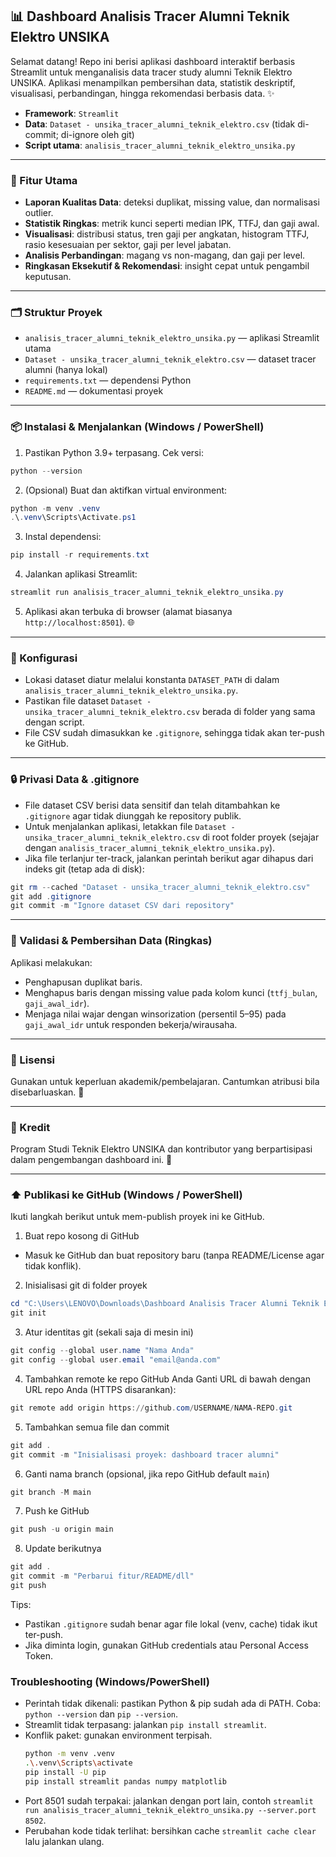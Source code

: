 ## 📊 Dashboard Analisis Tracer Alumni Teknik Elektro UNSIKA

Selamat datang! Repo ini berisi aplikasi dashboard interaktif berbasis Streamlit untuk menganalisis data tracer study alumni Teknik Elektro UNSIKA. Aplikasi menampilkan pembersihan data, statistik deskriptif, visualisasi, perbandingan, hingga rekomendasi berbasis data. ✨

- **Framework**: `Streamlit`
- **Data**: `Dataset - unsika_tracer_alumni_teknik_elektro.csv` (tidak di-commit; di-ignore oleh git)
- **Script utama**: `analisis_tracer_alumni_teknik_elektro_unsika.py`

---

### 🚀 Fitur Utama
- **Laporan Kualitas Data**: deteksi duplikat, missing value, dan normalisasi outlier.
- **Statistik Ringkas**: metrik kunci seperti median IPK, TTFJ, dan gaji awal.
- **Visualisasi**: distribusi status, tren gaji per angkatan, histogram TTFJ, rasio kesesuaian per sektor, gaji per level jabatan.
- **Analisis Perbandingan**: magang vs non-magang, dan gaji per level.
- **Ringkasan Eksekutif & Rekomendasi**: insight cepat untuk pengambil keputusan.

---

### 🗂️ Struktur Proyek
- `analisis_tracer_alumni_teknik_elektro_unsika.py` — aplikasi Streamlit utama
- `Dataset - unsika_tracer_alumni_teknik_elektro.csv` — dataset tracer alumni (hanya lokal)
- `requirements.txt` — dependensi Python
- `README.md` — dokumentasi proyek

---

### 📦 Instalasi & Menjalankan (Windows / PowerShell)
1. Pastikan Python 3.9+ terpasang. Cek versi:
```powershell
python --version
```
2. (Opsional) Buat dan aktifkan virtual environment:
```powershell
python -m venv .venv
.\.venv\Scripts\Activate.ps1
```
3. Instal dependensi:
```powershell
pip install -r requirements.txt
```
4. Jalankan aplikasi Streamlit:
```powershell
streamlit run analisis_tracer_alumni_teknik_elektro_unsika.py
```
5. Aplikasi akan terbuka di browser (alamat biasanya `http://localhost:8501`). 🌐

---

### 🧰 Konfigurasi
- Lokasi dataset diatur melalui konstanta `DATASET_PATH` di dalam `analisis_tracer_alumni_teknik_elektro_unsika.py`.
- Pastikan file dataset `Dataset - unsika_tracer_alumni_teknik_elektro.csv` berada di folder yang sama dengan script.
- File CSV sudah dimasukkan ke `.gitignore`, sehingga tidak akan ter-push ke GitHub.

---

### 🔒 Privasi Data & .gitignore
- File dataset CSV berisi data sensitif dan telah ditambahkan ke `.gitignore` agar tidak diunggah ke repository publik.
- Untuk menjalankan aplikasi, letakkan file `Dataset - unsika_tracer_alumni_teknik_elektro.csv` di root folder proyek (sejajar dengan `analisis_tracer_alumni_teknik_elektro_unsika.py`).
- Jika file terlanjur ter-track, jalankan perintah berikut agar dihapus dari indeks git (tetap ada di disk):
```powershell
git rm --cached "Dataset - unsika_tracer_alumni_teknik_elektro.csv"
git add .gitignore
git commit -m "Ignore dataset CSV dari repository"
```

---

### 🧪 Validasi & Pembersihan Data (Ringkas)
Aplikasi melakukan:
- Penghapusan duplikat baris.
- Menghapus baris dengan missing value pada kolom kunci (`ttfj_bulan`, `gaji_awal_idr`).
- Menjaga nilai wajar dengan winsorization (persentil 5–95) pada `gaji_awal_idr` untuk responden bekerja/wirausaha.

---

### 📣 Lisensi
Gunakan untuk keperluan akademik/pembelajaran. Cantumkan atribusi bila disebarluaskan. 🙌

---

### 🙏 Kredit
Program Studi Teknik Elektro UNSIKA dan kontributor yang berpartisipasi dalam pengembangan dashboard ini. 💙

---

### ⬆️ Publikasi ke GitHub (Windows / PowerShell)
Ikuti langkah berikut untuk mem-publish proyek ini ke GitHub.

1) Buat repo kosong di GitHub
- Masuk ke GitHub dan buat repository baru (tanpa README/License agar tidak konflik).

2) Inisialisasi git di folder proyek
```powershell
cd "C:\Users\LENOVO\Downloads\Dashboard Analisis Tracer Alumni Teknik Elektro Unsika"
git init
```

3) Atur identitas git (sekali saja di mesin ini)
```powershell
git config --global user.name "Nama Anda"
git config --global user.email "email@anda.com"
```

4) Tambahkan remote ke repo GitHub Anda
Ganti URL di bawah dengan URL repo Anda (HTTPS disarankan):
```powershell
git remote add origin https://github.com/USERNAME/NAMA-REPO.git
```

5) Tambahkan semua file dan commit
```powershell
git add .
git commit -m "Inisialisasi proyek: dashboard tracer alumni"
```

6) Ganti nama branch (opsional, jika repo GitHub default `main`)
```powershell
git branch -M main
```

7) Push ke GitHub
```powershell
git push -u origin main
```

8) Update berikutnya
```powershell
git add .
git commit -m "Perbarui fitur/README/dll"
git push
```

Tips:
- Pastikan `.gitignore` sudah benar agar file lokal (venv, cache) tidak ikut ter-push.
- Jika diminta login, gunakan GitHub credentials atau Personal Access Token.


### Troubleshooting (Windows/PowerShell)
- Perintah tidak dikenali: pastikan Python & pip sudah ada di PATH. Coba: `python --version` dan `pip --version`.
- Streamlit tidak terpasang: jalankan `pip install streamlit`.
- Konflik paket: gunakan environment terpisah.
  ```bash
  python -m venv .venv
  .\.venv\Scripts\activate
  pip install -U pip
  pip install streamlit pandas numpy matplotlib
  ```
- Port 8501 sudah terpakai: jalankan dengan port lain, contoh `streamlit run analisis_tracer_alumni_teknik_elektro_unsika.py --server.port 8502`.
- Perubahan kode tidak terlihat: bersihkan cache `streamlit cache clear` lalu jalankan ulang.




